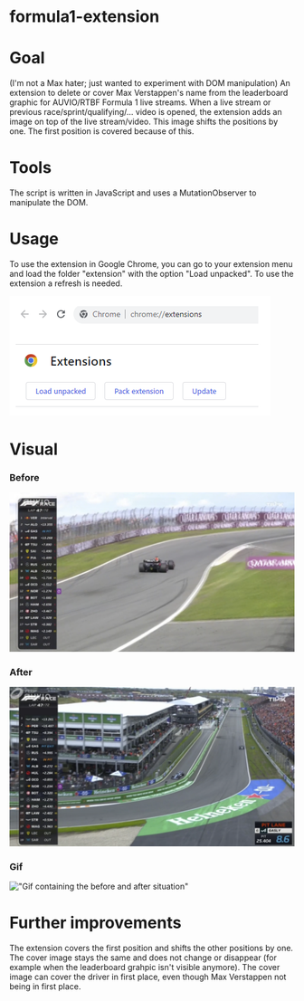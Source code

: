 # formula1-extension

# Goal

(I'm not a Max hater; just wanted to experiment with DOM manipulation)
An extension to delete or cover Max Verstappen's name from the leaderboard graphic for AUVIO/RTBF Formula 1 live streams. When a live stream or previous race/sprint/qualifying/... video is opened, the extension adds an image on top of the live stream/video. This image shifts the positions by one. The first position is covered because of this.

# Tools

The script is written in JavaScript and uses a MutationObserver to manipulate the DOM.

# Usage

To use the extension in Google Chrome, you can go to your extension menu and load the folder "extension" with the option "Load unpacked". To use the extension a refresh is needed.

!["LoadUnpacked option in the extensions menu of Chrome"](./images/LoadUnpacked.PNG)

# Visual

### Before

!["Before situation"](./images/Before.PNG)

### After

!["After situation"](./images/After.PNG)

### Gif

!["Gif containing the before and after situation"](./images/Gif-EzGif.gif)

# Further improvements

The extension covers the first position and shifts the other positions by one. The cover image stays the same and does not change or disappear (for example when the leaderboard grahpic isn't visible anymore). The cover image can cover the driver in first place, even though Max Verstappen not being in first place.
